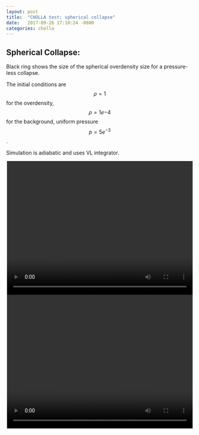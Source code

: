 ```yaml
---
layout: post
title:  "CHOLLA test: spherical collapse"
date:   2017-09-26 17:10:24 -0800
categories: cholla
---
```


## Spherical Collapse:

Black ring shows the size of the spherical overdensity size for a pressure-less collapse.  

The initial conditions are $$\rho=1$$ for the overdensity, $$\rho=1e{-4}$$ for the background, uniform pressure $$p=5e^{-3}$$.

Simulation is adiabatic and uses VL integrator. 

<div style="text-align: center">
<video src="{{ site.url }}assets/videos/videos_density.mp4" width="500" height="360" controls preload> </video>
</div>

<div style="text-align: center">
<video src="{{ site.url }}assets/videos/collapse_potential.mp4" width="500" height="360" controls preload> </video>
</div>
